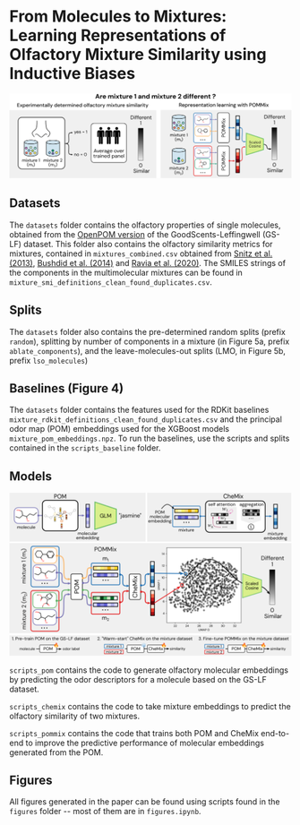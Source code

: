 # From Molecules to Mixtures: Learning Representations of Olfactory Mixture Similarity using Inductive Biases

![image](figures/figure1.png)

## Datasets
The `datasets` folder contains the olfactory properties of single molecules, obtained from the [OpenPOM version](https://github.com/BioMachineLearning/openpom) of the GoodScents-Leffingwell (GS-LF) dataset. This folder also contains the olfactory similarity metrics for mixtures, contained in `mixtures_combined.csv` obtained from [Snitz et al. (2013)](https://journals.plos.org/ploscompbiol/article?id=10.1371/journal.pcbi.1003184), [Bushdid et al. (2014)](https://www.science.org/doi/10.1126/science.1249168) and [Ravia et al. (2020)](https://www.nature.com/articles/s41586-020-2891-7). The SMILES strings of the components in the multimolecular mixtures can be found in `mixture_smi_definitions_clean_found_duplicates.csv`. 

## Splits

The `datasets` folder also contains the pre-determined random splits (prefix `random`), splitting by number of components in a mixture (in Figure 5a, prefix `ablate_components`), and the leave-molecules-out splits (LMO, in Figure 5b, prefix `lso_molecules`)

## Baselines (Figure 4)

The `datasets` folder contains the features used for the RDKit baselines `mixture_rdkit_definitions_clean_found_duplicates.csv` and the principal odor map (POM) embeddings used for the XGBoost models `mixture_pom_embeddings.npz`. To run the baselines, use the scripts and splits contained in the `scripts_baseline` folder.

## Models

![image](figures/figure3.png)

`scripts_pom` contains the code to generate olfactory molecular embeddings by predicting the odor descriptors for a molecule based on the GS-LF dataset. 

`scripts_chemix` contains the code to take mixture embeddings to predict the olfactory similarity of two mixtures. 

`scripts_pommix` contains the code that trains both POM and CheMix end-to-end to improve the predictive performance of molecular embeddings generated from the POM.

## Figures

All figures generated in the paper can be found using scripts found in the `figures` folder -- most of them are in `figures.ipynb`. 
